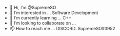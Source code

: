 - 👋 Hi, I’m @SupremeSO
- 👀 I’m interested in ... Software Development
- 🌱 I’m currently learning ... C++
- 💞️ I’m looking to collaborate on ... 
- 📫 How to reach me ... DISCORD: SupremeSO#0952

<!---
SupremeSO/SupremeSO is a ✨ special ✨ repository because its `README.md` (this file) appears on your GitHub profile.
You can click the Preview link to take a look at your changes.
--->
